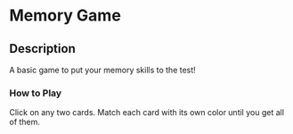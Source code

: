 # Memory Game 

## Description 

A basic game to put your memory skills to the test! 

### **How to Play** 

Click on any two cards. Match each card with its own color until you get all of them. 
